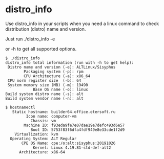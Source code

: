 # distro_info

Use distro_info in your scripts when you need a linux command to check distribution (distro) name and version.

Just run
    ./distro_info -e

or -h to get all supported options.

```
$ ./distro_info 
distro_info total information (run with -h to get help):
 Distro name and version (-e): ALTLinux/Sisyphus
        Packaging system (-p): rpm
        CPU Architecture (-a): x86_64
 CPU norm register size  (-b): 64
 System memory size (MB) (-m): 19490
            Base OS name (-o): linux
Build system distro name (-s): alt
Build system vendor name (-n): alt
```

```
$ hostnamectl
   Static hostname: builder64.office.etersoft.ru
         Icon name: computer-vm
           Chassis: vm
        Machine ID: f93eda9fe7e07dae19e7defc493d6e57
           Boot ID: 5753f83f6dfa4fdf949e8e33cde1f2d9
    Virtualization: kvm
  Operating System: ALT Regular
       CPE OS Name: cpe:/o:alt:sisyphus:20191026
            Kernel: Linux 4.19.81-std-def-alt2
      Architecture: x86-64
```
